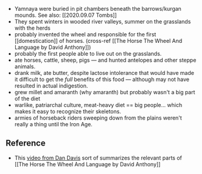 - Yamnaya were buried in pit chambers beneath the barrows/kurgan mounds. See also: [[2020.09.07 Tombs]]
- They spent winters in wooded river valleys, summer on the grasslands with the herds
- probably invented the wheel and responsible for the first [[domestication]] of horses. (cross-ref [[The Horse The Wheel And Language by David Anthony]]) 
- probably the first people able to live out on the grasslands. 
- ate horses, cattle, sheep, pigs — and hunted antelopes and other steppe animals. 
- drank milk, ate butter, despite lactose intolerance that would have made it difficult to get the *full* benefits of this food — although may not have resulted in actual indigestion. 
- grew millet and amaranth (why amaranth) but probably wasn't a big part of the diet 
- warlike, patriarchal culture, meat-heavy diet == big people... which makes it easy to recognize their skeletons. 
- armies of horseback riders sweeping down from the plains weren't really a thing until the Iron Age. 

## Reference 

- This [video from Dan Davis](https://www.youtube.com/watch?v=GalZLoTeU74) sort of summarizes the relevant parts of [[The Horse The Wheel And Language by David Anthony]]
